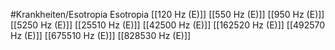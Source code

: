 #Krankheiten/Esotropia
Esotropia
[[120 Hz (E)]]
[[550 Hz (E)]]
[[950 Hz (E)]]
[[5250 Hz (E)]]
[[25510 Hz (E)]]
[[42500 Hz (E)]]
[[162520 Hz (E)]]
[[492570 Hz (E)]]
[[675510 Hz (E)]]
[[828530 Hz (E)]]